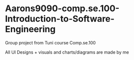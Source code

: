 # Aarons9090-comp.se.100-Introduction-to-Software-Engineering

Group project from Tuni course Comp.se.100

All UI Designs + visuals and charts/diagrams are made by me
